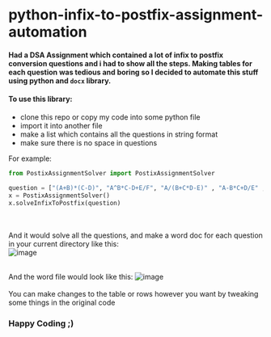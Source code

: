 # python-infix-to-postfix-assignment-automation

#### Had a DSA Assignment which contained a lot of infix to postfix conversion questions and i had to show all the steps. Making tables for each question was tedious and boring so I decided to automate this stuff using python and `docx` library.

#### To use this library:
- clone this repo or copy my code into some python file
- import it into another file
- make a list which contains all the questions in string format
- make sure there is no space in questions

For example:
```python
from PostixAssignmentSolver import PostixAssignmentSolver

question = ["(A+B)*(C-D)", "A^B*C-D+E/F", "A/(B+C*D-E)" , "A-B*C+D/E" , "(A+B)^2-(C-D)/2" ]
x = PostixAssignmentSolver()
x.solveInfixToPostfix(question)
```

<br><br>
And it would solve all the questions, and make a word doc for each question in your current directory like this:
<br>
![image](https://github.com/user-attachments/assets/8de39d83-3865-46f0-b131-f7b54f40afef)
<br>
<br>

And the word file would look like this:
![image](https://github.com/user-attachments/assets/fd522448-b07c-41f9-b49e-99360c00e1d1)
<br>
<br>
You can make changes to the table or rows however you want by tweaking some things in the original code

### Happy Coding ;)
